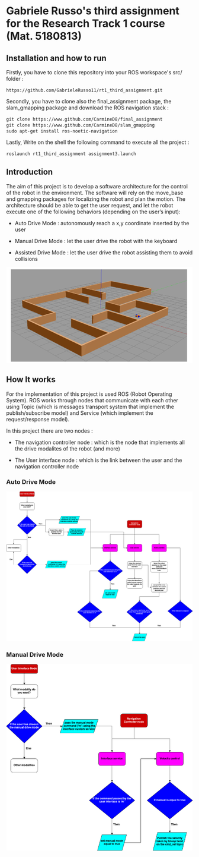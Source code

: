 # Gabriele Russo's third assignment for the Research Track 1 course (Mat. 5180813)

## Installation and how to run

Firstly, you have to clone this repository into your ROS workspace's src/ folder :

```
https://github.com/GabrieleRusso11/rt1_third_assignment.git
```

Secondly, you have to clone also the final_assignment package, the slam_gmapping 
package and download the ROS navigation stack :

```
git clone https://www.github.com/CarmineD8/final_assignment
git clone https://www.github.com/CarmineD8/slam_gmapping
sudo apt-get install ros-noetic-navigation
```

Lastly, Write on the shell the following command to execute all the project :

```
roslaunch rt1_third_assignment assignment3.launch
```

## Introduction

The aim of this project is to develop a software architecture for the control
of the robot in the environment. The software will rely on the move_base
and gmapping packages for localizing the robot and plan the motion.
The architecture should be able to get the user request, and let the robot 
execute one of the following behaviors (depending on the user’s input):

* Auto Drive Mode : autonomously reach a x,y coordinate inserted by the user

* Manual Drive Mode : let the user drive the robot with the keyboard

* Assisted Drive Mode : let the user drive the robot assisting them to avoid collisions

![Environment](https://github.com/GabrieleRusso11/rt1_third_assignment/blob/main/Environment.png)

## How It works

For the implementation of this project is used ROS (Robot Operating System). ROS works through nodes that communicate with each other using Topic (which is messages transport system that implement the publish/subscribe model) and Service (which implement the request/response model).

In this project there are two nodes :

* The navigation controller node : which is the node that implements all the drive modalites of the robot (and more)

* The User interface node : which is the link between the user and the navigation controller node

### Auto Drive Mode 

![Automode_Flowchart](https://github.com/GabrieleRusso11/rt1_third_assignment/blob/main/Automode_Flowchart.png)

### Manual Drive Mode 

![Manualmode_Flowchart](https://github.com/GabrieleRusso11/rt1_third_assignment/blob/main/Manualmode_Flowchart.png)